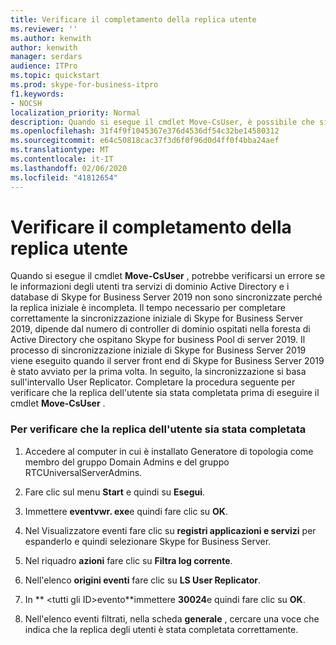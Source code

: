 ```yaml
---
title: Verificare il completamento della replica utente
ms.reviewer: ''
ms.author: kenwith
author: kenwith
manager: serdars
audience: ITPro
ms.topic: quickstart
ms.prod: skype-for-business-itpro
f1.keywords:
- NOCSH
localization_priority: Normal
description: Quando si esegue il cmdlet Move-CsUser, è possibile che si verifichi un errore perché le informazioni degli utenti tra servizi di dominio Active Directory e i database di Skype for Business Server 2019 non sono sincronizzate perché la replica iniziale è incompleta. Il tempo necessario per completare correttamente la sincronizzazione iniziale di Skype for Business Server 2019, dipende dal numero di controller di dominio ospitati nella foresta di Active Directory che ospitano Skype for business Pool di server 2019. Il processo di sincronizzazione iniziale di Skype for Business Server 2019 viene eseguito quando il server front end di Skype for Business Server 2019 è stato avviato per la prima volta. Successivamente, la sincronizzazione si basa sull'intervallo User Replicator. Completare la procedura seguente per verificare che la replica degli utenti sia stata completata prima di eseguire il cmdlet Move-CsUser.
ms.openlocfilehash: 31f4f9f1045367e376d4536df54c32be14580312
ms.sourcegitcommit: e64c50818cac37f3d6f0f96d0d4ff0f4bba24aef
ms.translationtype: MT
ms.contentlocale: it-IT
ms.lasthandoff: 02/06/2020
ms.locfileid: "41812654"
---
```

# <a name="verify-user-replication-has-completed"></a>Verificare il completamento della replica utente

Quando si esegue il cmdlet **Move-CsUser** , potrebbe verificarsi un errore se le informazioni degli utenti tra servizi di dominio Active Directory e i database di Skype for Business Server 2019 non sono sincronizzate perché la replica iniziale è incompleta. Il tempo necessario per completare correttamente la sincronizzazione iniziale di Skype for Business Server 2019, dipende dal numero di controller di dominio ospitati nella foresta di Active Directory che ospitano Skype for business Pool di server 2019. Il processo di sincronizzazione iniziale di Skype for Business Server 2019 viene eseguito quando il server front end di Skype for Business Server 2019 è stato avviato per la prima volta. In seguito, la sincronizzazione si basa sull'intervallo User Replicator. Completare la procedura seguente per verificare che la replica dell'utente sia stata completata prima di eseguire il cmdlet **Move-CsUser** . 
  
### <a name="to-verify-that-user-replication-has-completed"></a>Per verificare che la replica dell'utente sia stata completata

1. Accedere al computer in cui è installato Generatore di topologia come membro del gruppo Domain Admins e del gruppo RTCUniversalServerAdmins.
    
2. Fare clic sul menu **Start** e quindi su **Esegui**. 
    
3. Immettere **eventvwr. exe**e quindi fare clic su **OK**.
    
4. Nel Visualizzatore eventi fare clic su **registri applicazioni e servizi** per espanderlo e quindi selezionare Skype for Business Server. 
    
5. Nel riquadro **azioni** fare clic su **Filtra log corrente**.
    
6. Nell'elenco **origini eventi** fare clic su **LS User Replicator**.
    
7. In ** \<tutti gli ID\>evento**immettere **30024**e quindi fare clic su **OK**. 
    
8. Nell'elenco eventi filtrati, nella scheda **generale** , cercare una voce che indica che la replica degli utenti è stata completata correttamente. 
    

